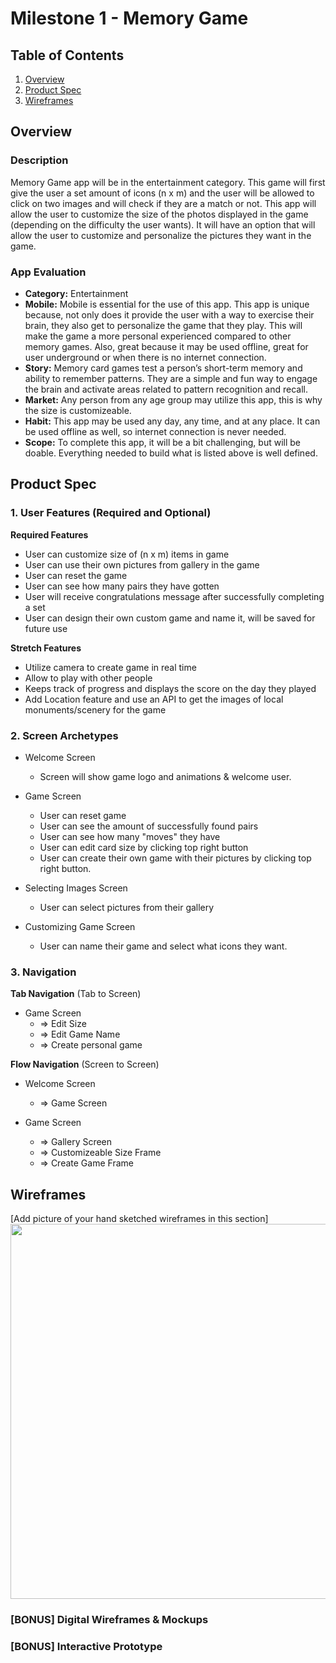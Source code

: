# Milestone 1 - Memory Game

## Table of Contents

1. [Overview](#Overview)
1. [Product Spec](#Product-Spec)
1. [Wireframes](#Wireframes)

## Overview

### Description

Memory Game app will be in the entertainment category. This game will first give the user a set amount of icons (n x m) and the user will be allowed to click on two images and will check if they are a match or not. This app will allow the user to customize the size of the photos displayed in the game (depending on the difficulty the user wants). It will have an option that will allow the user to customize and personalize the pictures they want in the game.

### App Evaluation

   - **Category:** Entertainment 
   - **Mobile:** Mobile is essential for the use of this app. This app is unique because, not only does it provide the user with a way to exercise their brain, they also get to personalize the game that they play. This will make the game a more personal experienced compared to other memory games. Also, great because it may be used offline, great for user underground or when there is no internet connection. 
   - **Story:** Memory card games test a person’s short-term memory and ability to remember patterns. They are a simple and fun way to engage the brain and activate areas related to pattern recognition and recall.
   - **Market:** Any person from any age group may utilize this app, this is why the size is customizeable. 
   - **Habit:** This app may be used any day, any time, and at any place. It can be used offline as well, so internet connection is never needed. 
   - **Scope:** To complete this app, it will be a bit challenging, but will be doable. Everything needed to build what is listed above is well defined.

## Product Spec

### 1. User Features (Required and Optional)

**Required Features**

* User can customize size of (n x m) items in game
* User can use their own pictures from gallery in the game
* User can reset the game 
* User can see how many pairs they have gotten
* User will receive congratulations message after successfully completing a set
* User can design their own custom game and name it, will be saved for future use 


**Stretch Features**

* Utilize camera to create game in real time
* Allow to play with other people
* Keeps track of progress and displays the score on the day they played 
* Add Location feature and use an API to get the images of local monuments/scenery for the game


### 2. Screen Archetypes

- Welcome Screen
  - Screen will show game logo and animations & welcome user.
  
- Game Screen 
  - User can reset game
  - User can see the amount of successfully found pairs
  - User can see how many "moves" they have 
  - User can edit card size by clicking top right button
  - User can create their own game with their pictures by clicking top right button. 
- Selecting Images Screen
    - User can select pictures from their gallery
- Customizing Game Screen
    - User can name their game and select what icons they want. 

### 3. Navigation

**Tab Navigation** (Tab to Screen)

* Game Screen
    - => Edit Size
    - => Edit Game Name 
    - => Create personal game

**Flow Navigation** (Screen to Screen)

- Welcome Screen
  - => Game Screen
  
- Game Screen
  - => Gallery Screen
  - => Customizeable Size Frame
  - => Create Game Frame

 

  

## Wireframes

[Add picture of your hand sketched wireframes in this section]
<img src="YOUR_WIREFRAME_IMAGE_URL" width=600>

### [BONUS] Digital Wireframes & Mockups

### [BONUS] Interactive Prototype
